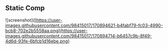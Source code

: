 ## Static Comp

![screenshot]([https://user-images.githubusercontent.com/98415017/170894621-b4fabf79-fc03-4990-bcb8-702e2b5558aa.png](https://user-images.githubusercontent.com/98415017/170894714-b6457c9b-8f49-4d6d-93fe-6bfcb1d16ebe.png)
